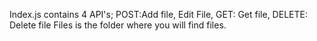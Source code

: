 Index.js contains 4 API's; POST:Add file, Edit File, GET: Get file, DELETE: Delete file
Files is the folder where you will find files.
